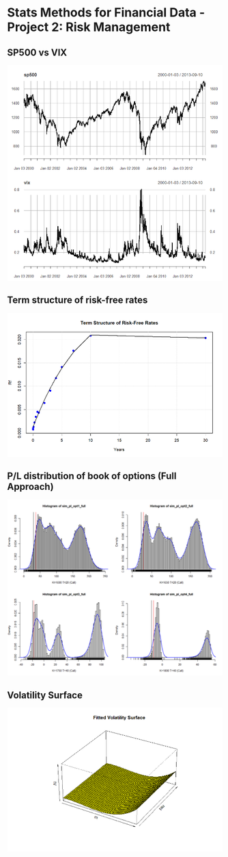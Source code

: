 # Stats Methods for Financial Data - Project 2: Risk Management

## SP500 vs VIX
![](img/sp500_vs_vix.jpg)

## Term structure of risk-free rates
![](img/term_structure.jpg)

## P/L distribution of book of options (Full Approach) 
![](img/full_approach_opt_distr.png)

## Volatility Surface
![](img/volatility_surface.jpg)
